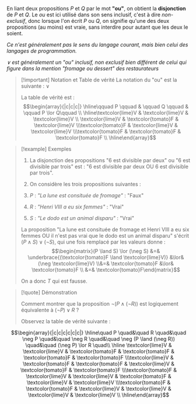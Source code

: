 En liant deux propositions $P$ et $Q$ par le mot **"ou"**, on obtient la **disjonction** de $P$ et $Q$.
Le *ou* est ici utilisé dans son sens inclusif, c'est à dire *non-exclusif*, donc lorsque l'on écrit $P \text{ ou } Q$, on signifie qu'une des deux propositions (au moins) est vraie, sans interdire pour autant que les deux le soient.

*Ce n'est généralement pas le sens du langage courant, mais bien celui des langages de programmation.*

*$\lor$ est généralement un "ou" inclusif, non exclusif bien différent de celui qui figure dans la mention "fromage ou dessert" des restaurateurs*

>[!important] Notation et Table de vérité
>La notation du "ou" est la suivante : $\lor$
>
>La table de vérité est :
> $$\begin{array}{|c|c|c|} \hline\qquad P \qquad & \qquad Q \qquad & \qquad P \lor Q\qquad \\ \hline\textcolor{lime}V & \textcolor{lime}V & \textcolor{lime}V \\ \textcolor{lime}V & \textcolor{tomato}F & \textcolor{lime}V \\\textcolor{tomato}F & \textcolor{lime}V & \textcolor{lime}V \\\textcolor{tomato}F & \textcolor{tomato}F & \textcolor{tomato}F \\ \hline\end{array}$$

>[!example] Exemples
> 1. La disjonction des propositions "6 est divisible par deux" ou "6 est divisible par trois" est : "6 est divisible par deux OU 6 est divisible par trois".
>    
> 2. On considère les trois propositions suivantes : 
> 	1. $P$ : *"La lune est consituée de fromage"*    : "Faux"
> 	2. $R$ : *"Henri VIII a eu six femmes"*               : "Vrai" 
> 	3. $S$ : *"Le dodo est un animal disparu"*         : "Vrai"
> 	   
> La proposition "La lune est consituée de fromage et Henri VIII a eu six femmes OU il n'est pas vrai que le dodo est un animal disparu" s'écrit $(P \land S) \lor (\neg S)$, qui une fois remplacé par les valeurs donne : $$\begin{matrix}(P \land S) \lor (\neg S) &=& \underbrace{(\textcolor{tomato}F \land \textcolor{lime}V)} &\lor& (\neg \textcolor{lime}V) \\&=& \textcolor{tomato}F &\lor&  \textcolor{tomato}F \\ &=& \textcolor{tomato}F\end{matrix}$$
> 
> On a donc $T$ qui est fausse.

>[!quote] Démonstration
>
>Comment montrer que la proposition $\neg (P \land (\neg R))$ est logiquement équivalente à $(\neg P) \lor R$ ? 
>
>Observez la table de vérité suivante : 
>
$$\begin{array}{|c|c|c|c|c|c|} \hline\quad P \quad&\quad R  \quad&\quad \neg P \quad&\quad \neg R \quad&\quad \neg (P \land (\neg R)) \quad&\quad (\neg P) \lor R \quad\\ \hline \textcolor{lime}V & \textcolor{lime}V & \textcolor{tomato}F & \textcolor{tomato}F & \textcolor{tomato}F & \textcolor{tomato}F \\\textcolor{lime}V & \textcolor{tomato}F & \textcolor{tomato}F & \textcolor{lime}V & \textcolor{tomato}F & \textcolor{tomato}F \\\textcolor{tomato}F & \textcolor{lime}V & \textcolor{lime}V & \textcolor{tomato}F & \textcolor{lime}V & \textcolor{lime}V \\\textcolor{tomato}F & \textcolor{tomato}F & \textcolor{lime}V & \textcolor{lime}V & \textcolor{lime}V & \textcolor{lime}V \\ \hline\end{array}$$

